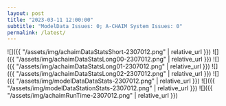 ```yaml
---
layout: post
title: "2023-03-11 12:00:00"
subtitle: "ModelData Issues: 0; A-CHAIM System Issues: 0"
permalink: /latest/
---
```


![]({{ "/assets/img/achaimDataStatsShort-2307012.png" | relative_url }})
![]({{ "/assets/img/achaimDataStatsLong00-2307012.png" | relative_url }})
![]({{ "/assets/img/achaimDataStatsLong01-2307012.png" | relative_url }})
![]({{ "/assets/img/achaimDataStatsLong02-2307012.png" | relative_url }})
![]({{ "/assets/img/modelDataDataStats-2307012.png" | relative_url }})
![]({{ "/assets/img/modelDataStationStats-2307012.png" | relative_url }})
![]({{ "/assets/img/achaimRunTime-2307012.png" | relative_url }})



